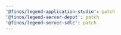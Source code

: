 ```yaml
---
'@finos/legend-application-studio': patch
'@finos/legend-server-depot': patch
'@finos/legend-server-sdlc': patch
---
```

